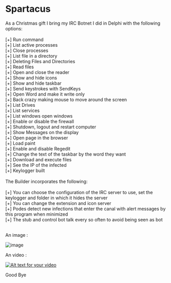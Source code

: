 Spartacus
=========

As a Christmas gift I bring my IRC Botnet I did in Delphi with the following options:<br>
<br>
[+] Run command<br>
[+] List active processes<br>
[+] Close processes<br>
[+] List file in a directory<br>
[+] Deleting Files and Directories<br>
[+] Read files<br>
[+] Open and close the reader<br>
[+] Show and hide icons<br>
[+] Show and hide taskbar<br>
[+] Send keystrokes with SendKeys<br>
[+] Open Word and make it write only<br>
[+] Back crazy making mouse to move around the screen<br>
[+] List Drives<br>
[+] List services<br>
[+] List windows open windows<br>
[+] Enable or disable the firewall<br>
[+] Shutdown, logout and restart computer<br>
[+] Show Messages on the display<br>
[+] Open page in the browser<br>
[+] Load paint<br>
[+] Enable and disable Regedit<br>
[+] Change the text of the taskbar by the word they want<br>
[+] Download and execute files<br>
[+] See the IP of the infected<br>
[+] Keylogger built<br>
<br>
The Builder incorporates the following:<br>
<br>
[+] You can choose the configuration of the IRC server to use, set the keylogger and folder in which it hides the server<br>
[+] You can change the extension and icon server<br>
[+] Podes detect new infections that enter the canal with alert messages by this program when minimized<br>
[+] The stub and control bot talk every so often to avoid being seen as bot<br>
<br>

An image : 

![image](http://doddyhackman.webcindario.com/images/spartacus.jpg)

An video : 

[![Alt text for your video](http://img.youtube.com/vi/3TUN9_rq2sE/0.jpg)](http://www.youtube.com/watch?v=3TUN9_rq2sE)

Good Bye

